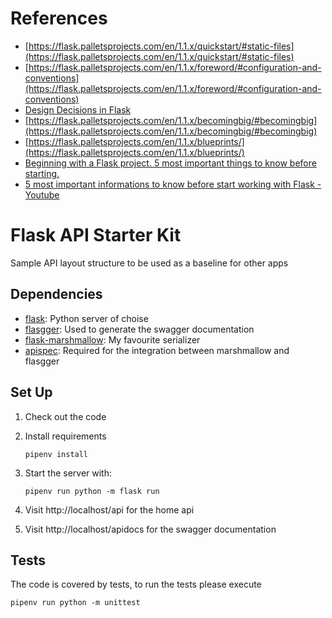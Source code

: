 # References
- [https://flask.palletsprojects.com/en/1.1.x/quickstart/#static-files](https://flask.palletsprojects.com/en/1.1.x/quickstart/#static-files)
- [https://flask.palletsprojects.com/en/1.1.x/foreword/#configuration-and-conventions](https://flask.palletsprojects.com/en/1.1.x/foreword/#configuration-and-conventions)
- [Design Decisions in Flask](https://flask.palletsprojects.com/en/1.1.x/design/#design)
- [https://flask.palletsprojects.com/en/1.1.x/becomingbig/#becomingbig](https://flask.palletsprojects.com/en/1.1.x/becomingbig/#becomingbig)
- [https://flask.palletsprojects.com/en/1.1.x/blueprints/](https://flask.palletsprojects.com/en/1.1.x/blueprints/)
- [Beginning with a Flask project. 5 most important things to know before starting.](https://itnext.io/beginning-with-flask-project-the-5-most-important-information-to-know-before-starting-f075e0fb0aec)
- [5 most important informations to know before start working with Flask - Youtube](https://www.youtube.com/playlist?list=PLz3OOILu_dPk1LfYv1YEBW_fid728Pcfm)



# Flask API Starter Kit

Sample API layout structure to be used as a baseline for other apps

## Dependencies

- [flask](https://palletsprojects.com/p/flask/): Python server of choise
- [flasgger](https://github.com/flasgger/flasgger): Used to generate the swagger documentation
- [flask-marshmallow](https://flask-marshmallow.readthedocs.io/en/latest/): My favourite serializer
- [apispec](https://apispec.readthedocs.io/en/latest/): Required for the integration between marshmallow and flasgger

## Set Up

1. Check out the code
2. Install requirements
    ```
    pipenv install
    ```
3. Start the server with:
    ```
   pipenv run python -m flask run
    ```
   
4. Visit http://localhost/api for the home api

4. Visit http://localhost/apidocs for the swagger documentation
   
## Tests

The code is covered by tests, to run the tests please execute

```
pipenv run python -m unittest
```
